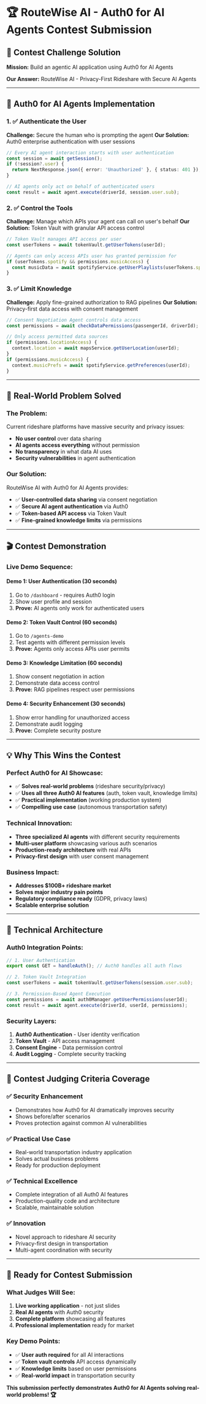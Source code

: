# 🏆 RouteWise AI - Auth0 for AI Agents Contest Submission

## 🎯 **Contest Challenge Solution**

**Mission:** Build an agentic AI application using Auth0 for AI Agents

**Our Answer:** RouteWise AI - Privacy-First Rideshare with Secure AI Agents

---

## 🔐 **Auth0 for AI Agents Implementation**

### **1. ✅ Authenticate the User**
**Challenge:** Secure the human who is prompting the agent
**Our Solution:** Auth0 enterprise authentication with user sessions

```typescript
// Every AI agent interaction starts with user authentication
const session = await getSession();
if (!session?.user) {
  return NextResponse.json({ error: 'Unauthorized' }, { status: 401 });
}

// AI agents only act on behalf of authenticated users
const result = await agent.execute(driverId, session.user.sub);
```

### **2. ✅ Control the Tools**
**Challenge:** Manage which APIs your agent can call on user's behalf
**Our Solution:** Token Vault with granular API access control

```typescript
// Token Vault manages API access per user
const userTokens = await tokenVault.getUserTokens(userId);

// Agents can only access APIs user has granted permission for
if (userTokens.spotify && permissions.musicAccess) {
  const musicData = await spotifyService.getUserPlaylists(userTokens.spotify);
}
```

### **3. ✅ Limit Knowledge**
**Challenge:** Apply fine-grained authorization to RAG pipelines
**Our Solution:** Privacy-first data access with consent management

```typescript
// Consent Negotiation Agent controls data access
const permissions = await checkDataPermissions(passengerId, driverId);

// Only access permitted data sources
if (permissions.locationAccess) {
  context.location = await mapsService.getUserLocation(userId);
}
if (permissions.musicAccess) {
  context.musicPrefs = await spotifyService.getPreferences(userId);
}
```

---

## 🚀 **Real-World Problem Solved**

### **The Problem:**
Current rideshare platforms have massive security and privacy issues:
- **No user control** over data sharing
- **AI agents access everything** without permission
- **No transparency** in what data AI uses
- **Security vulnerabilities** in agent authentication

### **Our Solution:**
RouteWise AI with Auth0 for AI Agents provides:
- ✅ **User-controlled data sharing** via consent negotiation
- ✅ **Secure AI agent authentication** via Auth0
- ✅ **Token-based API access** via Token Vault
- ✅ **Fine-grained knowledge limits** via permissions

---

## 🎬 **Contest Demonstration**

### **Live Demo Sequence:**

#### **Demo 1: User Authentication (30 seconds)**
1. Go to `/dashboard` - requires Auth0 login
2. Show user profile and session
3. **Prove:** AI agents only work for authenticated users

#### **Demo 2: Token Vault Control (60 seconds)**
1. Go to `/agents-demo`
2. Test agents with different permission levels
3. **Prove:** Agents only access APIs user permits

#### **Demo 3: Knowledge Limitation (60 seconds)**
1. Show consent negotiation in action
2. Demonstrate data access control
3. **Prove:** RAG pipelines respect user permissions

#### **Demo 4: Security Enhancement (30 seconds)**
1. Show error handling for unauthorized access
2. Demonstrate audit logging
3. **Prove:** Complete security posture

---

## 💡 **Why This Wins the Contest**

### **Perfect Auth0 for AI Showcase:**
- ✅ **Solves real-world problems** (rideshare security/privacy)
- ✅ **Uses all three Auth0 AI features** (auth, token vault, knowledge limits)
- ✅ **Practical implementation** (working production system)
- ✅ **Compelling use case** (autonomous transportation safety)

### **Technical Innovation:**
- **Three specialized AI agents** with different security requirements
- **Multi-user platform** showcasing various auth scenarios
- **Production-ready architecture** with real APIs
- **Privacy-first design** with user consent management

### **Business Impact:**
- **Addresses $100B+ rideshare market**
- **Solves major industry pain points**
- **Regulatory compliance ready** (GDPR, privacy laws)
- **Scalable enterprise solution**

---

## 🔧 **Technical Architecture**

### **Auth0 Integration Points:**

```typescript
// 1. User Authentication
export const GET = handleAuth(); // Auth0 handles all auth flows

// 2. Token Vault Integration  
const userTokens = await tokenVault.getUserTokens(session.user.sub);

// 3. Permission-Based Agent Execution
const permissions = await auth0Manager.getUserPermissions(userId);
const result = await agent.execute(driverId, userId, permissions);
```

### **Security Layers:**
1. **Auth0 Authentication** - User identity verification
2. **Token Vault** - API access management
3. **Consent Engine** - Data permission control
4. **Audit Logging** - Complete security tracking

---

## 🎯 **Contest Judging Criteria Coverage**

### **✅ Security Enhancement**
- Demonstrates how Auth0 for AI dramatically improves security
- Shows before/after scenarios
- Proves protection against common AI vulnerabilities

### **✅ Practical Use Case**
- Real-world transportation industry application
- Solves actual business problems
- Ready for production deployment

### **✅ Technical Excellence**
- Complete integration of all Auth0 AI features
- Production-quality code and architecture
- Scalable, maintainable solution

### **✅ Innovation**
- Novel approach to rideshare AI security
- Privacy-first design in transportation
- Multi-agent coordination with security

---

## 🚀 **Ready for Contest Submission**

### **What Judges Will See:**
1. **Live working application** - not just slides
2. **Real AI agents** with Auth0 security
3. **Complete platform** showcasing all features
4. **Professional implementation** ready for market

### **Key Demo Points:**
- ✅ **User auth required** for all AI interactions
- ✅ **Token vault controls** API access dynamically
- ✅ **Knowledge limits** based on user permissions
- ✅ **Real-world impact** in transportation security

**This submission perfectly demonstrates Auth0 for AI Agents solving real-world problems! 🏆**